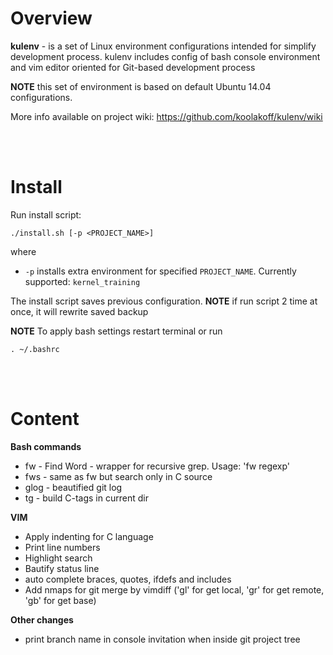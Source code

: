 # Overview
**kulenv** - is a set of Linux environment configurations intended for simplify development process.
kulenv includes config of bash console environment and vim editor oriented for Git-based development process

**NOTE** this set of environment is based on default Ubuntu 14.04 configurations.

More info available on project wiki: https://github.com/koolakoff/kulenv/wiki

<br><br>

# Install #
Run install script:

    ./install.sh [-p <PROJECT_NAME>]

where

- `-p` installs extra environment for specified `PROJECT_NAME`. Currently supported: `kernel_training`

The install script saves previous configuration. **NOTE** if run script 2 time at once, it will rewrite saved backup

**NOTE** To apply bash settings restart terminal or run

    . ~/.bashrc

<br><br>

# Content #

**Bash commands**

* fw   - Find Word - wrapper for recursive grep. Usage: 'fw regexp'
* fws  - same as fw but search only in C source
* glog - beautified git log
* tg   - build C-tags in current dir

**VIM**

* Apply indenting for C language
* Print line numbers
* Highlight search
* Bautify status line
* auto complete braces, quotes, ifdefs and includes
* Add nmaps for git merge by vimdiff ('gl' for get local, 'gr' for get remote, 'gb' for get base)

**Other changes**

* print branch name in console invitation when inside git project tree
